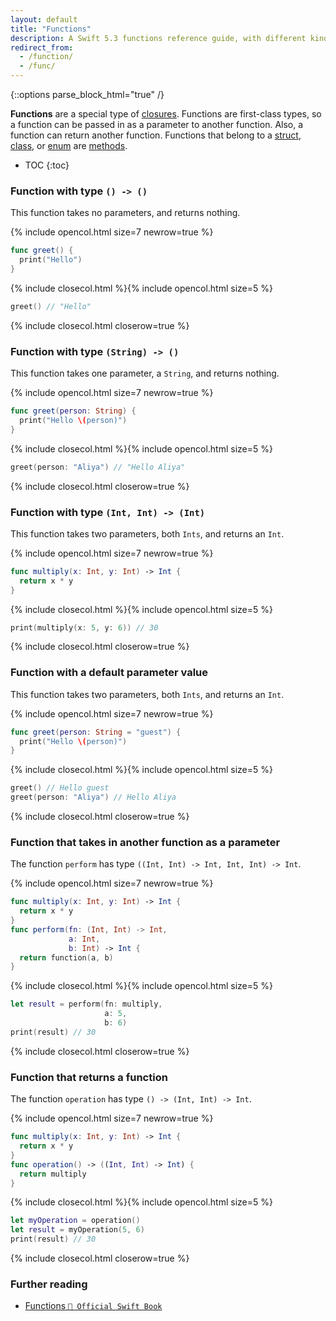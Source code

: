 ```yaml
---
layout: default
title: "Functions"
description: A Swift 5.3 functions reference guide, with different kinds of functions and usage examples.
redirect_from:
  - /function/
  - /func/
---
```

{::options parse_block_html="true" /}

**Functions** are a special type of [closures](/closures). Functions are first-class types, so a function can be passed in as a parameter to another function. Also, a function can return another function. Functions that belong to a [struct](/structs-and-classes), [class](/structs-and-classes), or [enum](/enums) are [methods](/methods).

* TOC
{:toc}

### Function with type `() -> ()`

This function takes no parameters, and returns nothing.

{% include opencol.html size=7 newrow=true %}

```swift
func greet() {
  print("Hello")
}
```

{% include closecol.html %}{% include opencol.html size=5 %}

```swift
greet() // "Hello"
```

{% include closecol.html closerow=true %}

### Function with type `(String) -> ()`

This function takes one parameter, a `String`, and returns nothing.

{% include opencol.html size=7 newrow=true %}

```swift
func greet(person: String) {
  print("Hello \(person)")
}
```

{% include closecol.html %}{% include opencol.html size=5 %}

```swift
greet(person: "Aliya") // "Hello Aliya"
```

{% include closecol.html closerow=true %}

### Function with type `(Int, Int) -> (Int)`

This function takes two parameters, both `Ints`, and returns an `Int`.

{% include opencol.html size=7 newrow=true %}

```swift
func multiply(x: Int, y: Int) -> Int {
  return x * y
}
```

{% include closecol.html %}{% include opencol.html size=5 %}

```swift
print(multiply(x: 5, y: 6)) // 30
```

{% include closecol.html closerow=true %}

### Function with a default parameter value

This function takes two parameters, both `Ints`, and returns an `Int`.

{% include opencol.html size=7 newrow=true %}

```swift
func greet(person: String = "guest") {
  print("Hello \(person)")
}
```

{% include closecol.html %}{% include opencol.html size=5 %}

```swift
greet() // Hello guest
greet(person: "Aliya") // Hello Aliya
```

{% include closecol.html closerow=true %}

### Function that takes in another function as a parameter

The function `perform` has type `((Int, Int) -> Int, Int, Int) -> Int`.

{% include opencol.html size=7 newrow=true %}

```swift
func multiply(x: Int, y: Int) -> Int {
  return x * y
}
func perform(fn: (Int, Int) -> Int, 
             a: Int, 
             b: Int) -> Int {
  return function(a, b)
}
```

{% include closecol.html %}{% include opencol.html size=5 %}

```swift
let result = perform(fn: multiply, 
                     a: 5, 
                     b: 6)
print(result) // 30
```

{% include closecol.html closerow=true %}

### Function that returns a function

The function `operation` has type `() -> (Int, Int) -> Int`.

{% include opencol.html size=7 newrow=true %}

```swift
func multiply(x: Int, y: Int) -> Int {
  return x * y
}
func operation() -> ((Int, Int) -> Int) {
  return multiply
}
```

{% include closecol.html %}{% include opencol.html size=5 %}

```swift
let myOperation = operation()
let result = myOperation(5, 6)
print(result) // 30
```

{% include closecol.html closerow=true %}

### Further reading

* [Functions `📖 Official Swift Book`](https://docs.swift.org/swift-book/LanguageGuide/Functions.html)
